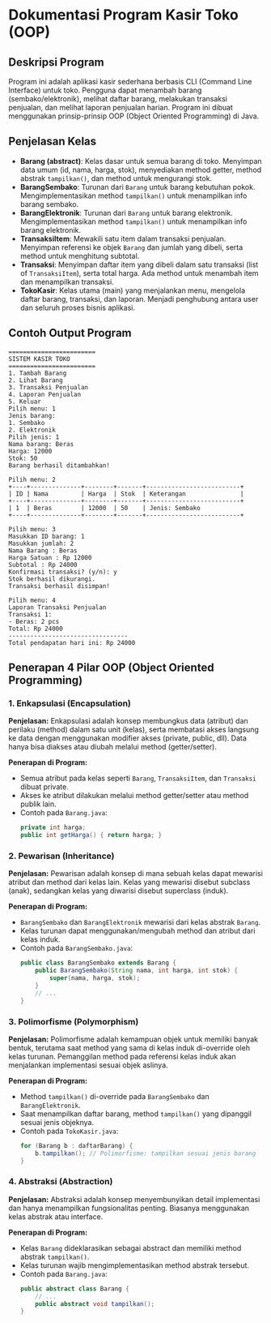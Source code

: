 # Dokumentasi Program Kasir Toko (OOP)

## Deskripsi Program
Program ini adalah aplikasi kasir sederhana berbasis CLI (Command Line Interface) untuk toko. Pengguna dapat menambah barang (sembako/elektronik), melihat daftar barang, melakukan transaksi penjualan, dan melihat laporan penjualan harian. Program ini dibuat menggunakan prinsip-prinsip OOP (Object Oriented Programming) di Java.

## Penjelasan Kelas
- **Barang (abstract)**: Kelas dasar untuk semua barang di toko. Menyimpan data umum (id, nama, harga, stok), menyediakan method getter, method abstrak `tampilkan()`, dan method untuk mengurangi stok.
- **BarangSembako**: Turunan dari `Barang` untuk barang kebutuhan pokok. Mengimplementasikan method `tampilkan()` untuk menampilkan info barang sembako.
- **BarangElektronik**: Turunan dari `Barang` untuk barang elektronik. Mengimplementasikan method `tampilkan()` untuk menampilkan info barang elektronik.
- **TransaksiItem**: Mewakili satu item dalam transaksi penjualan. Menyimpan referensi ke objek `Barang` dan jumlah yang dibeli, serta method untuk menghitung subtotal.
- **Transaksi**: Menyimpan daftar item yang dibeli dalam satu transaksi (list of `TransaksiItem`), serta total harga. Ada method untuk menambah item dan menampilkan transaksi.
- **TokoKasir**: Kelas utama (main) yang menjalankan menu, mengelola daftar barang, transaksi, dan laporan. Menjadi penghubung antara user dan seluruh proses bisnis aplikasi.

## Contoh Output Program
```
========================
SISTEM KASIR TOKO
========================
1. Tambah Barang
2. Lihat Barang
3. Transaksi Penjualan
4. Laporan Penjualan
5. Keluar
Pilih menu: 1
Jenis barang:
1. Sembako
2. Elektronik
Pilih jenis: 1
Nama barang: Beras
Harga: 12000
Stok: 50
Barang berhasil ditambahkan!

Pilih menu: 2
+----+--------------+--------+-------+--------------------------+
| ID | Nama         | Harga  | Stok  | Keterangan               |
+----+--------------+--------+-------+--------------------------+
| 1  | Beras        | 12000  | 50    | Jenis: Sembako
+----+--------------+--------+-------+--------------------------+

Pilih menu: 3
Masukkan ID barang: 1
Masukkan jumlah: 2
Nama Barang : Beras
Harga Satuan : Rp 12000
Subtotal : Rp 24000
Konfirmasi transaksi? (y/n): y
Stok berhasil dikurangi.
Transaksi berhasil disimpan!

Pilih menu: 4
Laporan Transaksi Penjualan
Transaksi 1:
- Beras: 2 pcs
Total: Rp 24000
---------------------------------
Total pendapatan hari ini: Rp 24000
```

## Penerapan 4 Pilar OOP (Object Oriented Programming)

### 1. Enkapsulasi (Encapsulation)
**Penjelasan:**
Enkapsulasi adalah konsep membungkus data (atribut) dan perilaku (method) dalam satu unit (kelas), serta membatasi akses langsung ke data dengan menggunakan modifier akses (private, public, dll). Data hanya bisa diakses atau diubah melalui method (getter/setter).

**Penerapan di Program:**
- Semua atribut pada kelas seperti `Barang`, `TransaksiItem`, dan `Transaksi` dibuat private.
- Akses ke atribut dilakukan melalui method getter/setter atau method publik lain.
- Contoh pada `Barang.java`:
  ```java
  private int harga;
  public int getHarga() { return harga; }
  ```

### 2. Pewarisan (Inheritance)
**Penjelasan:**
Pewarisan adalah konsep di mana sebuah kelas dapat mewarisi atribut dan method dari kelas lain. Kelas yang mewarisi disebut subclass (anak), sedangkan kelas yang diwarisi disebut superclass (induk).

**Penerapan di Program:**
- `BarangSembako` dan `BarangElektronik` mewarisi dari kelas abstrak `Barang`.
- Kelas turunan dapat menggunakan/mengubah method dan atribut dari kelas induk.
- Contoh pada `BarangSembako.java`:
  ```java
  public class BarangSembako extends Barang {
      public BarangSembako(String nama, int harga, int stok) {
          super(nama, harga, stok);
      }
      // ...
  }
  ```

### 3. Polimorfisme (Polymorphism)
**Penjelasan:**
Polimorfisme adalah kemampuan objek untuk memiliki banyak bentuk, terutama saat method yang sama di kelas induk di-override oleh kelas turunan. Pemanggilan method pada referensi kelas induk akan menjalankan implementasi sesuai objek aslinya.

**Penerapan di Program:**
- Method `tampilkan()` di-override pada `BarangSembako` dan `BarangElektronik`.
- Saat menampilkan daftar barang, method `tampilkan()` yang dipanggil sesuai jenis objeknya.
- Contoh pada `TokoKasir.java`:
  ```java
  for (Barang b : daftarBarang) {
      b.tampilkan(); // Polimorfisme: tampilkan sesuai jenis barang
  }
  ```

### 4. Abstraksi (Abstraction)
**Penjelasan:**
Abstraksi adalah konsep menyembunyikan detail implementasi dan hanya menampilkan fungsionalitas penting. Biasanya menggunakan kelas abstrak atau interface.

**Penerapan di Program:**
- Kelas `Barang` dideklarasikan sebagai abstract dan memiliki method abstrak `tampilkan()`.
- Kelas turunan wajib mengimplementasikan method abstrak tersebut.
- Contoh pada `Barang.java`:
  ```java
  public abstract class Barang {
      // ...
      public abstract void tampilkan();
  }
  ``` 